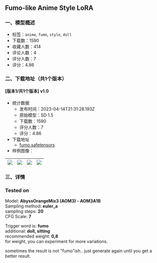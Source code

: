 ## Fumo-like Anime Style LoRA
### 一、模型概述

- 标签：`anime`, `fumo`, `style`, `doll`
- 下载数：1590
- 收藏人数：414
- 评论人数：4
- 评分人数：7
- 评分：4.86

### 二、下载地址（共1个版本）

#### [版本1/共1个版本] v1.0

- 统计数据
  - 发布时间：2023-04-14T21:31:28.193Z
  - 原始模型：SD 1.5
  - 下载数：1590
  - 评分人数：7
  - 评分：4.86
- 下载地址
  - [fumo.safetensors](https://civitai.com/api/download/models/45856)
- 样例图像：

| <img src="https://image.civitai.com/xG1nkqKTMzGDvpLrqFT7WA/58ea85db-731d-4cb0-1e67-298eceea2000/width=450/496227.jpeg" /> | <img src="https://image.civitai.com/xG1nkqKTMzGDvpLrqFT7WA/773ca169-0e2e-4fa5-d9ad-694c3a417500/width=450/496228.jpeg" /> | <img src="https://image.civitai.com/xG1nkqKTMzGDvpLrqFT7WA/f070b7da-c2fc-47ce-637e-62d924d46500/width=450/496229.jpeg" /> | <img src="https://image.civitai.com/xG1nkqKTMzGDvpLrqFT7WA/4470d3dd-7f9f-4ab2-36d8-14240b40a300/width=450/496232.jpeg" /> |
| ---- | ---- | ---- | ---- |


### 三、详情
<h3>Tested on</h3><p>Model: <strong>AbyssOrangeMix3 (AOM3) - AOM3A1B</strong><br />Sampling method<strong>: euler_a</strong><br />sampling steps: <strong>20</strong><br />CFG Scale: <strong>7</strong></p><p></p><p>Trigger word is: <strong>fumo</strong><br />additional: <strong>doll, sitting</strong><br />recommended weight: <strong>0,8</strong><br />for weight, you can experiment for more variations.</p><p>sometimes the result is not "fumo"ish.. just generate again until you get a better result.</p>